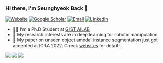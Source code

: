 ### Hi there, I'm Seunghyeok Back 👋 
[![Website](https://img.shields.io/badge/-Website-blueviolet)](https://seungback.github.io/)
[![Google Scholar](https://img.shields.io/badge/-GoogleScholar-lightgrey)](https://scholar.google.com/citations?user=N9dLZH4AAAAJ&hl)
[![Email](https://img.shields.io/badge/-E--Mail-ff69b4)](mailto:shback@gm.gist.ac.kr?subject=[GitHub]%20Source%20Han%20Sans)
[![LinkedIn](https://img.shields.io/badge/-LinkedIn-blue)](https://www.linkedin.com/in/seunghyeok-back-490982117/)

- 👨‍🎓 I’m a Ph.D Student at [GIST AILAB](https://ailab.gist.ac.kr/ailab/)
- 🦾 My research interests are in deep learning for robotic manipulation
- 📃 My paper on unseen object amodal instance segmentation just got accepted at ICRA 2022. Check [websites](https://sites.google.com/view/uoais) for detail ! 


[![](https://raw.githubusercontent.com/SeungBack/profile/master/profile-summary-card-output/default/0-profile-details.svg)](https://github.com/vn7n24fzkq/github-profile-summary-cards)
[![](https://raw.githubusercontent.com/SeungBack/profile/master/profile-summary-card-output/default/3-stats.svg)](https://github.com/vn7n24fzkq/github-profile-summary-cards) [![](https://raw.githubusercontent.com/SeungBack/profile/master/profile-summary-card-output/default/4-productive-time.svg)](https://github.com/vn7n24fzkq/github-profile-summary-cards)
